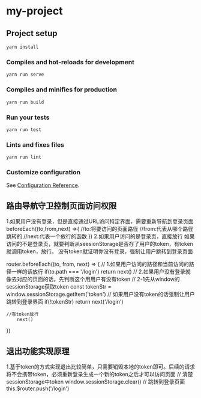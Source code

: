 # my-project

## Project setup
```
yarn install
```

### Compiles and hot-reloads for development
```
yarn run serve
```

### Compiles and minifies for production
```
yarn run build
```

### Run your tests
```
yarn run test
```

### Lints and fixes files
```
yarn run lint
```

### Customize configuration
See [Configuration Reference](https://cli.vuejs.org/config/).



## 路由导航守卫控制页面访问权限
1.如果用户没有登录，但是直接通过URL访问特定界面，需要重新导航到登录页面
beforeEach((to,from,next) =>{
    //to:将要访问的页面路径
    //from:代表从哪个路径跳转的
    //next:代表一个放行的函数
})
2.如果用户访问的是登录页，直接放行
如果访问的不是登录页，就要判断从seesionStorage是否存了用户的token，有token就调用token，放行。
没有token就证明你没有登录，强制让用户跳转到登录页面

router.beforeEach((to, from, next) => {
    // 1.如果用户访问的路径和当前访问的路径一样的话放行
    if(to.path === '/login') return next()
    // 2.如果用户没有登录就像去对应的页面的话，先判断这个用用户有没有token
    // 2-1先从window的sessionStorage获取token
    const tokenStr = window.sessionStorage.getItem('token')
    // 如果用户没有token的话强制让用户跳转到登录界面
    if(!tokenStr) return next('/login')

    //有token放行
        next()
})

## 退出功能实现原理
1.基于token的方式实现退出比较简单，只需要销毁本地的token即可。后续的请求将不会携带token，必须重新登录生成一个新的token之后才可以访问页面
 //   清楚sessionStorage中token
    window.sessionStorage.clear()
//   跳转到登录页面
    this.$router.push('/login')